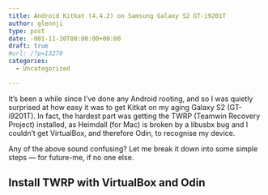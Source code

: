 ```yaml
---
title: Android Kitkat (4.4.2) on Samsung Galaxy S2 GT-i9201T
author: glennji
type: post
date: -001-11-30T00:00:00+00:00
draft: true
#url: /?p=13270
categories:
  - Uncategorized

---
```

It&#8217;s been a while since I&#8217;ve done any Android rooting, and so I was quietly surprised at how easy it was to get Kitkat on my aging Galaxy S2 (GT-i9201T). In fact, the hardest part was getting the TWRP (Teamwin Recovery Project) installed, as Heimdall (for Mac) is broken by a libusbx bug and I couldn&#8217;t get VirtualBox, and therefore Odin, to recognise my device.
  
Any of the above sound confusing? Let me break it down into some simple steps &#8212; for future-me, if no one else.

## Install TWRP with VirtualBox and Odin

&nbsp;
  
&nbsp;
